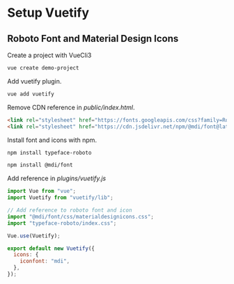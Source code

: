 # Setup Vuetify

## Roboto Font and Material Design Icons

Create a project with VueCli3

```bash
vue create demo-project
```

Add vuetify plugin.

```bash
vue add vuetify
```

Remove CDN reference in *public/index.html*.

```html
<link rel="stylesheet" href="https://fonts.googleapis.com/css?family=Roboto:100,300,400,500,700,900">
<link rel="stylesheet" href="https://cdn.jsdelivr.net/npm/@mdi/font@latest/css/materialdesignicons.min.css">
```

Install font and icons with npm.

```bash
npm install typeface-roboto

npm install @mdi/font
```

Add reference in *plugins/vuetify.js*

```js
import Vue from "vue";
import Vuetify from "vuetify/lib";

// Add reference to roboto font and icon
import "@mdi/font/css/materialdesignicons.css";
import "typeface-roboto/index.css";

Vue.use(Vuetify);

export default new Vuetify({
  icons: {
    iconfont: "mdi",
  },
});
```
